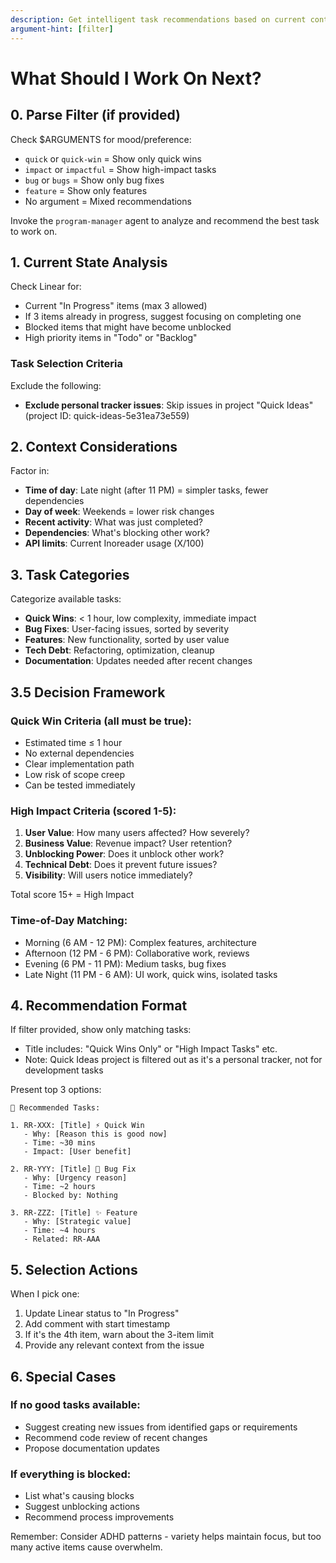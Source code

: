 ```yaml
---
description: Get intelligent task recommendations based on current context and priorities (Optional Arguments: `quick`, `impact`, `bug`, `feature`)
argument-hint: [filter]
---
```


# What Should I Work On Next?

## 0. Parse Filter (if provided)

Check $ARGUMENTS for mood/preference:

- `quick` or `quick-win` = Show only quick wins
- `impact` or `impactful` = Show high-impact tasks
- `bug` or `bugs` = Show only bug fixes
- `feature` = Show only features
- No argument = Mixed recommendations

Invoke the `program-manager` agent to analyze and recommend the best task to work on.

## 1. Current State Analysis

Check Linear for:

- Current "In Progress" items (max 3 allowed)
- If 3 items already in progress, suggest focusing on completing one
- Blocked items that might have become unblocked
- High priority items in "Todo" or "Backlog"

### Task Selection Criteria

Exclude the following:

- **Exclude personal tracker issues**: Skip issues in project "Quick Ideas" (project ID: quick-ideas-5e31ea73e559)

## 2. Context Considerations

Factor in:

- **Time of day**: Late night (after 11 PM) = simpler tasks, fewer dependencies
- **Day of week**: Weekends = lower risk changes
- **Recent activity**: What was just completed?
- **Dependencies**: What's blocking other work?
- **API limits**: Current Inoreader usage (X/100)

## 3. Task Categories

Categorize available tasks:

- **Quick Wins**: < 1 hour, low complexity, immediate impact
- **Bug Fixes**: User-facing issues, sorted by severity
- **Features**: New functionality, sorted by user value
- **Tech Debt**: Refactoring, optimization, cleanup
- **Documentation**: Updates needed after recent changes

## 3.5 Decision Framework

### Quick Win Criteria (all must be true):

- Estimated time ≤ 1 hour
- No external dependencies
- Clear implementation path
- Low risk of scope creep
- Can be tested immediately

### High Impact Criteria (scored 1-5):

1. **User Value**: How many users affected? How severely?
2. **Business Value**: Revenue impact? User retention?
3. **Unblocking Power**: Does it unblock other work?
4. **Technical Debt**: Does it prevent future issues?
5. **Visibility**: Will users notice immediately?

Total score 15+ = High Impact

### Time-of-Day Matching:

- Morning (6 AM - 12 PM): Complex features, architecture
- Afternoon (12 PM - 6 PM): Collaborative work, reviews
- Evening (6 PM - 11 PM): Medium tasks, bug fixes
- Late Night (11 PM - 6 AM): UI work, quick wins, isolated tasks

## 4. Recommendation Format

If filter provided, show only matching tasks:

- Title includes: "Quick Wins Only" or "High Impact Tasks" etc.
- Note: Quick Ideas project is filtered out as it's a personal tracker, not for development tasks

Present top 3 options:

```
🎯 Recommended Tasks:

1. RR-XXX: [Title] ⚡ Quick Win
   - Why: [Reason this is good now]
   - Time: ~30 mins
   - Impact: [User benefit]

2. RR-YYY: [Title] 🐛 Bug Fix
   - Why: [Urgency reason]
   - Time: ~2 hours
   - Blocked by: Nothing

3. RR-ZZZ: [Title] ✨ Feature
   - Why: [Strategic value]
   - Time: ~4 hours
   - Related: RR-AAA
```

## 5. Selection Actions

When I pick one:

1. Update Linear status to "In Progress"
2. Add comment with start timestamp
3. If it's the 4th item, warn about the 3-item limit
4. Provide any relevant context from the issue

## 6. Special Cases

### If no good tasks available:

- Suggest creating new issues from identified gaps or requirements
- Recommend code review of recent changes
- Propose documentation updates

### If everything is blocked:

- List what's causing blocks
- Suggest unblocking actions
- Recommend process improvements

Remember: Consider ADHD patterns - variety helps maintain focus, but too many active items cause overwhelm.
